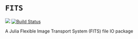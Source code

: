 # `FITS`

[![](https://img.shields.io/badge/docs-stable-blue.svg)](https://barrettp.github.io/Astrometry.jl/)
[![Build Status](https://github.com/barrettp/FITS/workflows/CI/badge.svg)](https://github.com/barrettp/Astrometry/actions)

A Julia Flexible Image Transport System (FITS) file IO package
